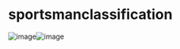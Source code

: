 # sportsmanclassification
![image](https://github.com/tejasvichaturvedi/sp.manclassification/assets/103365771/507090fb-08ab-4869-b580-44309f78962d)![image](https://github.com/tejasvichaturvedi/sp.manclassification/assets/103365771/237fe296-2371-4de3-a791-86143969ced6)







